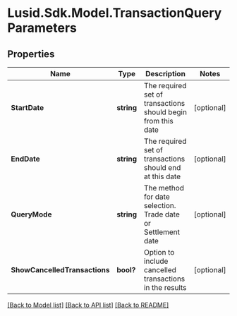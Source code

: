 
# Lusid.Sdk.Model.TransactionQueryParameters

## Properties

Name | Type | Description | Notes
------------ | ------------- | ------------- | -------------
**StartDate** | **string** | The required set of transactions should begin from this date | [optional] 
**EndDate** | **string** | The required set of transactions should end at this date | [optional] 
**QueryMode** | **string** | The method for date selection. Trade date or Settlement date | [optional] 
**ShowCancelledTransactions** | **bool?** | Option to include cancelled transactions in the results | [optional] 

[[Back to Model list]](../README.md#documentation-for-models)
[[Back to API list]](../README.md#documentation-for-api-endpoints)
[[Back to README]](../README.md)

